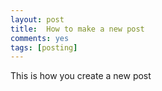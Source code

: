 ```yaml
---
layout: post
title:  How to make a new post
comments: yes
tags: [posting]
---
```


This is how you create a new post
